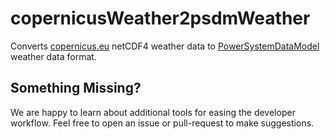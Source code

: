 # copernicusWeather2psdmWeather

Converts [copernicus.eu](https://cds.climate.copernicus.eu/) netCDF4 weather data to [PowerSystemDataModel](https://github.com/ie3-institute/PowerSystemDataModel) weather data format.

## Something Missing? 

We are happy to learn about additional tools for easing the developer workflow. 
Feel free to open an issue or pull-request to make suggestions.